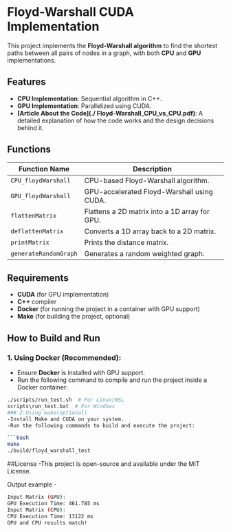 # Floyd-Warshall CUDA Implementation

This project implements the **Floyd-Warshall algorithm** to find the shortest paths between all pairs of nodes in a graph, with both **CPU** and **GPU** implementations.

## Features

- **CPU Implementation**: Sequential algorithm in C++.
- **GPU Implementation**: Parallelized using CUDA.
- **[Article About the Code](./ Floyd-Warshall_CPU_vs_CPU.pdf)**: A detailed explanation of how the code works and the design decisions behind it.

## Functions

| Function Name         | Description                                      |
|-----------------------|--------------------------------------------------|
| `CPU_floydWarshall`   | CPU-based Floyd-Warshall algorithm.              |
| `GPU_floydWarshall`   | GPU-accelerated Floyd-Warshall using CUDA.       |
| `flattenMatrix`       | Flattens a 2D matrix into a 1D array for GPU.    |
| `deflattenMatrix`     | Converts a 1D array back to a 2D matrix.         |
| `printMatrix`         | Prints the distance matrix.                      |
| `generateRandomGraph` | Generates a random weighted graph.               |

## Requirements

- **CUDA** (for GPU implementation)
- **C++** compiler
- **Docker** (for running the project in a container with GPU support)
- **Make** (for building the project, optional)

## How to Build and Run

### 1. **Using Docker** (Recommended):
   - Ensure **Docker** is installed with GPU support.
   - Run the following command to compile and run the project inside a Docker container:
   
   ```bash
   ./scripts/run_test.sh  # For Linux/WSL
   scripts\run_test.bat  # For Windows
### 2.Using make(optional)
-Install Make and CUDA on your system.
-Run the following commands to build and execute the project: 

```bash
make
./build/floyd_warshall_test
```

##License
-This project is open-source and available under the MIT License.


Output example - 
```bash
Input Matrix (GPU):
GPU Execution Time: 461.785 ms
Input Matrix (CPU):
CPU Execution Time: 13122 ms
GPU and CPU results match!
```